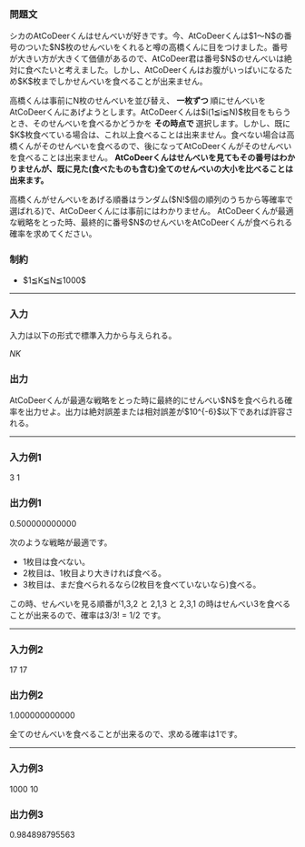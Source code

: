 
<div>

<section>

### **問題文**

<p>
シカのAtCoDeerくんはせんべいが好きです。今、AtCoDeerくんは$1～N$の番号のついた$N$枚のせんべいをくれると噂の高橋くんに目をつけました。番号が大きい方が大きくて価値があるので、AtCoDeer君は番号$N$のせんべいは絶対に食べたいと考えました。しかし、AtCoDeerくんはお腹がいっぱいになるため$K$枚までしかせんべいを食べることが出来ません。
</p>

<p>
高橋くんは事前にN枚のせんべいを並び替え、
<b>
一枚ずつ
</b>
順にせんべいをAtCoDeerくんにあげようとします。AtCoDeerくんは$i(1≦i≦N)$枚目をもらうとき、そのせんべいを食べるかどうかを
<b>
その時点で
</b>
選択します。しかし、既に$K$枚食べている場合は、これ以上食べることは出来ません。食べない場合は高橋くんがそのせんべいを食べるので、後になってAtCoDeerくんがそのせんべいを食べることは出来ません。
<b>
AtCoDeerくんはせんべいを見てもその番号はわかりませんが、既に見た(食べたものも含む)全てのせんべいの大小を比べることは出来ます。
</b>

</p>

<p>
高橋くんがせんべいをあげる順番はランダム($N!$個の順列のうちから等確率で選ばれる)で、AtCoDeerくんには事前にはわかりません。
AtCoDeerくんが最適な戦略をとった時、最終的に番号$N$のせんべいをAtCoDeerくんが食べられる確率を求めてください。
</p>

</section>

<section>

### **制約**

<ul>

<li>
$1≦K≦N≦1000$
</li>

</ul>

</section>

---

<div>

<section>

### **入力**

<p>
入力は以下の形式で標準入力から与えられる。
</p>

<div>

$N$$K$
</div>

</section>

<section>

### **出力**

<p>
AtCoDeerくんが最適な戦略をとった時に最終的にせんべい$N$を食べられる確率を出力せよ。出力は絶対誤差または相対誤差が$10^{-6}$以下であれば許容される。
</p>

</section>

</div>

---

<section>

### **入力例1**

<div>

3 1

</div>

</section>

<section>

### **出力例1**

<div>

0.500000000000

</div>

<p>
次のような戦略が最適です。

</p>

<ul>

<li>
1枚目は食べない。
</li>

<li>
2枚目は、1枚目より大きければ食べる。
</li>

<li>
3枚目は、まだ食べられるなら(2枚目を食べていないなら)食べる。

</li>

</ul>
この時、せんべいを見る順番が1,3,2 と 2,1,3 と 2,3,1 の時はせんべい3を食べることが出来るので、確率は3/3! = 1/2 です。

<p>

</p>

</section>

---

<section>

### **入力例2**

<div>

17 17

</div>

</section>

<section>

### **出力例2**

<div>

1.000000000000

</div>

<p>
全てのせんべいを食べることが出来るので、求める確率は1です。
</p>

---

<section>

### **入力例3**

<div>

1000 10

</div>

</section>

<section>

### **出力例3**

<div>

0.984898795563

</div>

</section>

</section>

</div>
